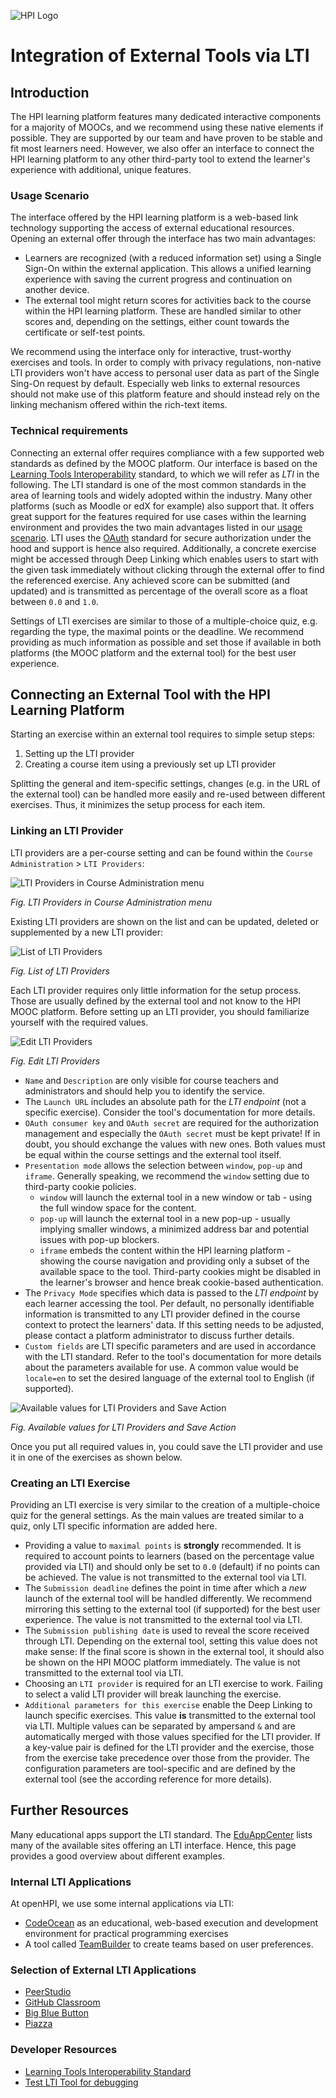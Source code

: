 ![HPI Logo](../../../img/HPI_Logo.png)

# Integration of External Tools via LTI

## Introduction

The HPI learning platform features many dedicated interactive components for a majority of MOOCs, and we recommend using these native elements if possible. They are supported by our team and have proven to be stable and fit most learners need. However, we also offer an interface to connect the HPI learning platform to any other third-party tool to extend the learner's experience with additional, unique features.

### Usage Scenario

The interface offered by the HPI learning platform is a web-based link technology supporting the access of external educational resources. Opening an external offer through the interface has two main advantages:

- Learners are recognized (with a reduced information set) using a Single Sign-On within the external application. This allows a unified learning experience with saving the current progress and continuation on another device.
- The external tool might return scores for activities back to the course within the HPI learning platform. These are handled similar to other scores and, depending on the settings, either count towards the certificate or self-test points.

We recommend using the interface only for interactive, trust-worthy exercises and tools. In order to comply with privacy regulations, non-native LTI providers won't have access to personal user data as part of the Single Sing-On request by default. Especially web links to external resources should not make use of this platform feature and should instead rely on the linking mechanism offered within the rich-text items.

### Technical requirements

Connecting an external offer requires compliance with a few supported web standards as defined by the MOOC platform. Our interface is based on the [Learning Tools Interoperability](https://www.imsglobal.org/activity/learning-tools-interoperability) standard, to which we will refer as _LTI_ in the following. The LTI standard is one of the most common standards in the area of learning tools and widely adopted within the industry. Many other platforms (such as Moodle or edX for example) also support that. It offers great support for the features required for use cases within the learning environment and provides the two main advantages listed in our [usage scenario](#usage-scenario). LTI uses the [OAuth](https://oauth.net) standard for secure authorization under the hood and support is hence also required. Additionally, a concrete exercise might be accessed through Deep Linking which enables users to start with the given task immediately without clicking through the external offer to find the referenced exercise. Any achieved score can be submitted (and updated) and is transmitted as percentage of the overall score as a float between `0.0` and `1.0`.

Settings of LTI exercises are similar to those of a multiple-choice quiz, e.g. regarding the type, the maximal points or the deadline. We recommend providing as much information as possible and set those if available in both platforms (the MOOC platform and the external tool) for the best user experience.

## Connecting an External Tool with the HPI Learning Platform

Starting an exercise within an external tool requires to simple setup steps:

1. Setting up the LTI provider
2. Creating a course item using a previously set up LTI provider

Splitting the general and item-specific settings, changes (e.g. in the URL of the external tool) can be handled more easily and re-used between different exercises. Thus, it minimizes the setup process for each item. 

### Linking an LTI Provider

LTI providers are a per-course setting and can be found within the `Course Administration` > `LTI Providers`:



![LTI Providers in Course Administration menu](../../../img/11/LTI_1.png)

*Fig. LTI Providers in Course Administration menu*


Existing LTI providers are shown on the list and can be updated, deleted or supplemented by a new LTI provider:



![List of LTI Providers](../../../img/11/LTI_2.png)

*Fig. List of LTI Providers* 


Each LTI provider requires only little information for the setup process. Those are usually defined by the external tool and not know to the HPI MOOC platform. Before setting up an LTI provider, you should familiarize yourself with the required values.



![Edit LTI Providers](../../../img/11/LTI_3.png)

*Fig. Edit LTI Providers* 



- `Name` and `Description` are only visible for course teachers and administrators and should help you to identify the service.
- The `Launch URL` includes an absolute path for the _LTI endpoint_ (not a specific exercise). Consider the tool's documentation for more details.
- `OAuth consumer key` and `OAuth secret` are required for the authorization management and especially the `OAuth secret` must be kept private! If in doubt, you should exchange the values with new ones. Both values must be equal within the course settings and the external tool itself.
- `Presentation mode` allows the selection between `window`, `pop-up` and `iframe`. Generally speaking, we recommend the `window` setting due to third-party cookie policies. 
  - `window` will launch the external tool in a new window or tab - using the full window space for the content.
  - `pop-up` will launch the external tool in a new pop-up - usually implying smaller windows, a minimized address bar and potential issues with pop-up blockers.
  - `iframe` embeds the content within the HPI learning platform - showing the course navigation and providing only a subset of the available space to the tool. Third-party cookies might be disabled in the learner's browser and hence break cookie-based authentication.
- The `Privacy Mode` specifies which data is passed to the _LTI endpoint_ by each learner accessing the tool. Per default, no personally identifiable information is transmitted to any LTI provider defined in the course context to protect the learners' data. If this setting needs to be adjusted, please contact a platform administrator to discuss further details.
- `Custom fields` are LTI specific parameters and are used in accordance with the LTI standard. Refer to the tool's documentation for more details about the parameters available for use. A common value would be `locale=en` to set the desired language of the external tool to English (if supported).



![Available values for LTI Providers and Save Action](../../../img/11/LTI_4.png)

*Fig. Available values for LTI Providers and Save Action* 


Once you put all required values in, you could save the LTI provider and use it in one of the exercises as shown below.

### Creating an LTI Exercise

Providing an LTI exercise is very similar to the creation of a multiple-choice quiz for the general settings. As the main values are treated similar to a quiz, only LTI specific information are added here.

- Providing a value to `maximal points` is **strongly** recommended. It is required to account points to learners (based on the percentage value provided via LTI) and should only be set to `0.0` (default) if no points can be achieved. The value is not transmitted to the external tool via LTI.
- The `Submission deadline` defines the point in time after which a _new_ launch of the external tool will be handled differently. We recommend mirroring this setting to the external tool (if supported) for the best user experience. The value is not transmitted to the external tool via LTI.
- The `Submission publishing date` is used to reveal the score received through LTI. Depending on the external tool, setting this value does not make sense: If the final score is shown in the external tool, it should also be shown on the HPI MOOC platform immediately. The value is not transmitted to the external tool via LTI.
- Choosing an `LTI provider` is required for an LTI exercise to work. Failing to select a valid LTI provider will break launching the exercise. 
- `Additional parameters for this exercise` enable the Deep Linking to launch specific exercises. This value **is** transmitted to the external tool via LTI. Multiple values can be separated by ampersand `&` and are automatically merged with those values specified for the LTI provider. If a key-value pair is defined for the LTI provider and the exercise, those from the exercise take precedence over those from the provider. The configuration parameters are tool-specific and are defined by the external tool (see the according reference for more details).

## Further Resources

Many educational apps support the LTI standard. The [EduAppCenter](https://www.eduappcenter.com) lists many of the available sites offering an LTI interface. Hence, this page provides a good overview about different examples.

### Internal LTI Applications

At openHPI, we use some internal applications via LTI:

- [CodeOcean](../../../features/externaltools/codeocean.md) as an educational, web-based execution and development environment for practical programming exercises
- A tool called [TeamBuilder](../../../features/externaltools/teambuilder.md) to create teams based on user preferences.

### Selection of External LTI Applications

- [PeerStudio](https://peerstudio.org)
- [GitHub Classroom](https://classroom.github.com)
- [Big Blue Button](https://bigbluebutton.org)
- [Piazza](https://piazza.com/product/lti)

### Developer Resources

- [Learning Tools Interoperability Standard](https://www.imsglobal.org/activity/learning-tools-interoperability)
- [Test LTI Tool for debugging](https://lti.tools/saltire/tp)
